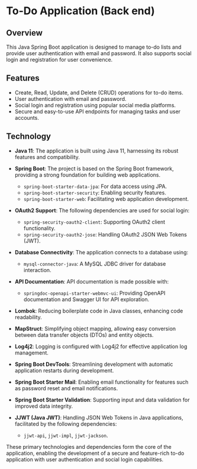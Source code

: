 # To-Do Application (Back end)

## Overview

This Java Spring Boot application is designed to manage to-do lists and provide user authentication with email and password. It also supports social login and registration for user convenience.

## Features

- Create, Read, Update, and Delete (CRUD) operations for to-do items.
- User authentication with email and password.
- Social login and registration using popular social media platforms.
- Secure and easy-to-use API endpoints for managing tasks and user accounts.

## Technology

- **Java 11**: The application is built using Java 11, harnessing its robust features and compatibility.
- **Spring Boot**: The project is based on the Spring Boot framework, providing a strong foundation for building web applications.
  - `spring-boot-starter-data-jpa`: For data access using JPA.
  - `spring-boot-starter-security`: Enabling security features.
  - `spring-boot-starter-web`: Facilitating web application development.

- **OAuth2 Support**: The following dependencies are used for social login:
  - `spring-security-oauth2-client`: Supporting OAuth2 client functionality.
  - `spring-security-oauth2-jose`: Handling OAuth2 JSON Web Tokens (JWT).

- **Database Connectivity**: The application connects to a database using:
  - `mysql-connector-java`: A MySQL JDBC driver for database interaction.

- **API Documentation**: API documentation is made possible with:
  - `springdoc-openapi-starter-webmvc-ui`: Providing OpenAPI documentation and Swagger UI for API exploration.

- **Lombok**: Reducing boilerplate code in Java classes, enhancing code readability.

- **MapStruct**: Simplifying object mapping, allowing easy conversion between data transfer objects (DTOs) and entity objects.

- **Log4j2**: Logging is configured with Log4j2 for effective application log management.

- **Spring Boot DevTools**: Streamlining development with automatic application restarts during development.

- **Spring Boot Starter Mail**: Enabling email functionality for features such as password reset and email notifications.

- **Spring Boot Starter Validation**: Supporting input and data validation for improved data integrity.

- **JJWT (Java JWT)**: Handling JSON Web Tokens in Java applications, facilitated by the following dependencies:
  - `jjwt-api`, `jjwt-impl`, `jjwt-jackson`.

These primary technologies and dependencies form the core of the application, enabling the development of a secure and feature-rich to-do application with user authentication and social login capabilities.

